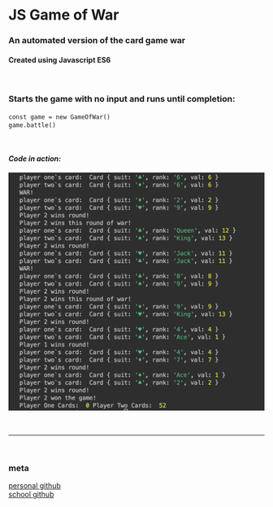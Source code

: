 # JS Game of War
### <strong>An automated version of the card game war </strong>
#### Created using Javascript ES6
<br>

### Starts the game with no input and runs until completion:

```
const game = new GameOfWar()
game.battle()
```
<br>

#### *Code in action:*

![](game-console.png)

<br>

----------------
<br>

### meta


[personal github](https://github.com/professrx/) <br>
[school github](git.generalassemb.ly/professrx)
